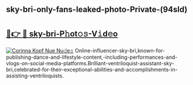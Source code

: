 ## sky-bri-only-fans​-leaked-photo​-Private-(94sld)


# <h2><a href="https://mediaupload.pro?title=sky-bri&ref=git">🔗👉 🔴 sky-bri-P𝚑ot𝚘𝚜-V𝚒d𝚎o</a></h2>

[![Corinna Kopf Nue Nu𝚍e𝚜](https://i.imgur.com/0qMVB7G.gif)](https://mediaupload.pro?title=sky-bri&ref=git)
Online-influencer-sky-bri,known-for-publishing-dance-and-lifestyle-content,-including-performances-and-vlogs-on-social-media-platforms.Brilliant-ventriloquist-assistant-sky-bri,celebrated-for-their-exceptional-abilities-and-accomplishments-in-assisting-ventriloquists.  